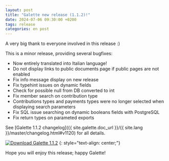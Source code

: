 ```yaml
---
layout: post
title: "Galette new release (1.1.2)!"
date: 2024-07-06 09:30:00 +0200
tags: release
categories: en post
---
```


A very big thank to everyone involved in this release :)

This is a minor release, providing several bugfixes:

- Now entirely translated into Italian language!
- Do not display links to public documents page if public pages are not enabled
- Fix info message display on new release
- Fix typehint issues on dynamic fields
- Check for possible null from DB converted to int
- Fix member search on contribution type
- Contributions types and payments types were no longer selected when displaying search parameters
- Fix SQL issue searching on dynamic booleans fields with PostgreSQL
- Fix return types on parameted exports

See [Galette 1.1.2 changelog]({{ site.galette.doc_url }}/{{ site.lang }}/master/changelog.html#v1120) for all details.

[![Download Galette 1.1.2](https://img.shields.io/badge/1.1.2-Download_Galette-ffb619.svg?logo=php&logoColor=white&style=for-the-badge)](https://galette.eu/download/galette-1.1.2.tar.bz2)
{: style="text-align: center;"}

Hope you will enjoy this release; happy Galette!
